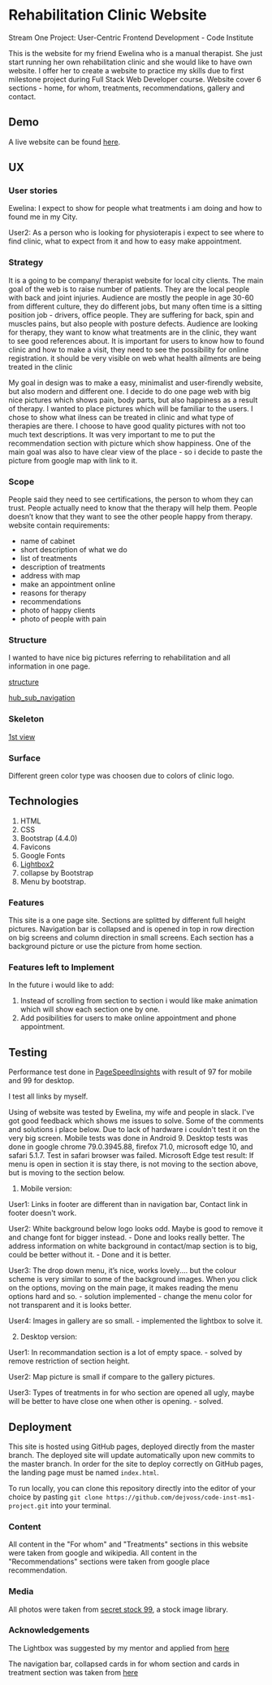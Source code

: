 # Rehabilitation Clinic Website
Stream One Project: User-Centric Frontend Development - Code Institute

This is the website for my friend Ewelina who is a manual therapist. She just start running her own rehabilitation clinic and she would like to have own website. I offer her to create a website to practice my skills due to first milestone project during Full Stack Web Developer course.
Website cover 6 sections - home, for whom, treatments, recommendations, gallery and contact.

## Demo
 A live website can be found [here](https://dejvoss.github.io/code-inst-ms1-project/).


## UX


### User stories

Ewelina: I expect to show for people what treatments i am doing and how to found me in my City.

User2: As a person who is looking for physioterapis i expect to see where to find clinic, what to expect from it and how to easy make appointment.


### Strategy

It is a going to be company/ therapist website for local city clients. The main goal of the web is to raise number of patients. They are the local people with back and joint injuries. Audience are mostly the people in age 30-60 from different culture, they do different jobs, but many often time is a sitting position job - drivers, office people. They are suffering for back, spin and muscles pains, but also people with posture defects. Audience are looking for therapy, they want to know what treatments are in the clinic, they want to see good references about. It is important for users to know how to found clinic and how to make a visit, they need to see the possibility for online registration.
it should be very visible on web what health ailments are being treated in the clinic

My goal in design was to make a easy, minimalist and user-firendly website, but also modern and different one. I decide to do one page web with big nice pictures which shows pain, body parts, but also happiness as a result of therapy. I wanted to place pictures which will be familiar to the users.
I chose to show what ilness can be treated in clinic and what type of therapies are there. I choose to have good quality pictures with not too much text descriptions. 
It was very important to me to put the recommendation section with picture which show happiness.
One of the main goal was also to have clear view of the place - so i decide to paste the picture from google map with link to it. 


### Scope
People said they need to see certifications, the person to whom they can trust.
People actually need to know that the therapy will help them.
People doesn’t know that they want to see the other people happy from therapy.
website contain requirements:
 - name of cabinet
 - short description of what we do
 - list of treatments 
 - description of treatments 
 - address with map 
 - make an appointment online
 - reasons for therapy
 - recommendations
 - photo of happy clients
 - photo of people with pain


### Structure
I wanted to have nice big pictures referring to rehabilitation and all information in one page.

[structure](https://github.com/dejvoss/code-inst-ms1-project/blob/master/structure.JPG)

[hub_sub_navigation](https://github.com/dejvoss/code-inst-ms1-project/blob/master/hubsubnav.JPG)

### Skeleton
[1st view](https://github.com/dejvoss/code-inst-ms1-project/blob/master/skeleton.JPG)


### Surface
Different green color type was choosen due to colors of clinic logo.


## Technologies
1. HTML
2. CSS
3. Bootstrap (4.4.0)
4. Favicons
5. Google Fonts
6. [Lightbox2](https://lokeshdhakar.com/projects/lightbox2/)
7. collapse by Bootstrap
8. Menu by bootstrap.


### Features
This site is a one page site. Sections are splitted by different full height pictures. Navigation bar is collapsed and is opened in top in row direction on big screens and column direction in small screens. Each section has a background picture or use the picture from home section.



### Features left to Implement
In the future i would like to add:
1. Instead of scrolling from section to section i would like make animation which will show each section one by one.
2. Add posibilities for users to make online appointment and phone appointment.


## Testing

Performance test done in [PageSpeedInsights](https://developers.google.com/speed/pagespeed/insights/) with result of 97 for mobile and 99 for desktop.

I test all links by myself.

Using of website was tested by Ewelina, my wife and people in slack. I've got good feedback which shows me issues to solve. Some of the comments and solutions i place below. Due to lack of hardware i couldn't test it on the very big screen.
Mobile tests was done in Android 9.
Desktop tests was done in google chrome 79.0.3945.88, firefox 71.0, microsoft edge 10, and safari 5.1.7. 
Test in safari browser was failed. 
Microsoft Edge test result: If menu is open in section it is stay there, is not moving to the section above, but is moving to the section below.

1. Mobile version:

User1: Links in footer are different than in navigation bar, Contact link in footer doesn't work.

User2: White background below logo looks odd. Maybe is good to remove it and change font for bigger instead. - Done and looks really better.
The address information on white background in contact/map section is to big, could be better without it. - Done and it is better.

User3: The drop down menu, it’s nice, works lovely.... but the colour scheme is very similar to some of the background images. When you click on the options, moving on the main page, it makes reading the menu options hard and so. - solution implemented - change the menu color for not transparent and it is looks better.

User4: Images in gallery are so small. - implemented the lightbox to solve it.

2. Desktop version:

User1: In recommandation section is a lot of empty space. - solved by remove restriction of section height.

User2: Map picture is small if compare to the gallery pictures.

User3: Types of treatments in for who section are opened all ugly, maybe will be better to have close one when other is opening. - solved.

## Deployment
This site is hosted using GitHub pages, deployed directly from the master branch. The deployed site will update automatically upon new commits to the master branch. In order for the site to deploy correctly on GitHub pages, the landing page must be named `index.html`.

To run locally, you can clone this repository directly into the editor of your choice by pasting `git clone https://github.com/dejvoss/code-inst-ms1-project.git` into your terminal.

### Content
All content in the "For whom" and "Treatments" sections in this website were taken from google and wikipedia. 
All content in the "Recommendations" sections were taken from google place recommendation.


### Media
All photos were taken from [secret stock 99](https://shop.stockphotosecrets.com/), a stock image library.


### Acknowledgements
The Lightbox was suggested by my mentor and applied from [here](https://lokeshdhakar.com/projects/lightbox2/)

The navigation bar, collapsed cards in for whom section and cards in treatment section was taken from [here](https://getbootstrap.com/docs/4.4/getting-started/introduction/)

